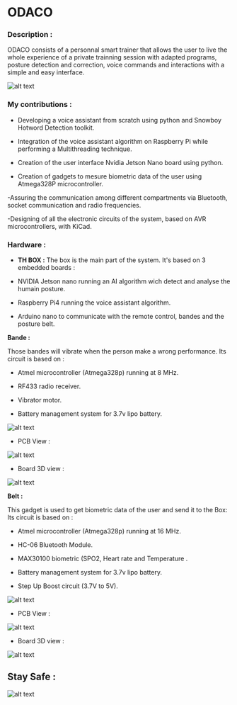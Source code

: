 # ODACO

### Description : 

ODACO consists of a personnal smart trainer that allows the user to live the whole experience of a private trainning session with adapted programs, posture detection and correction, voice commands and interactions with a simple and easy interface.



![alt text](https://github.com/ALICHOUCHENE/ODACO/blob/main/Product/ODACO.jfif)





### My contributions : 

- Developing a voice assistant from scratch using python and Snowboy Hotword Detection toolkit.
 
- Integration of the voice assistant algorithm on Raspberry Pi while performing a Multithreading technique.
 
- Creation of the user interface Nvidia Jetson Nano board using python.

- Creation of gadgets to mesure biometric data of the user using Atmega328P microcontroller.

-Assuring the communication among different compartments via Bluetooth, socket communication and radio frequencies.

-Designing of all the electronic circuits of the system, based on AVR microcontrollers, with KiCad.

### Hardware : 

- **TH BOX :**
The box is the main part of the system.
It's based on 3 embedded boards :

- NVIDIA Jetson nano running an AI algorithm wich detect and analyse the humain posture.

- Raspberry Pi4 running the voice assistant algorithm.

- Arduino nano to communicate with the remote control, bandes and the posture belt.


**Bande :**

Those bandes will vibrate when the person make a wrong performance. 
Its circuit is based on : 

- Atmel microcontroller (Atmega328p) running at 8 MHz.

- RF433 radio receiver.

- Vibrator motor.

- Battery management system for 3.7v lipo battery.


![alt text](https://github.com/ALICHOUCHENE/ODACO/blob/main/Product/BAND%201%20tra_.png)


- PCB View : 


![alt text](https://github.com/ALICHOUCHENE/ODACO/blob/main/Band/Band_PCB.PNG)


- Board 3D view : 


![alt text](https://github.com/ALICHOUCHENE/ODACO/blob/main/Band/Band_3D.PNG)




**Belt :**

This gadget is used to get biometric data of the user and send it to the Box: 
Its circuit is based on : 

- Atmel microcontroller (Atmega328p) running at 16 MHz.

- HC-06 Bluetooth Module.

- MAX30100 biometric (SPO2, Heart rate and Temperature .

- Battery management system for 3.7v lipo battery.

- Step Up Boost circuit (3.7V to 5V).


![alt text](https://github.com/ALICHOUCHENE/ODACO/blob/main/Product/Belt.png)

- PCB View : 


![alt text](https://github.com/ALICHOUCHENE/ODACO/blob/main/Belt/Belt_PCB.PNG)


- Board 3D view : 


![alt text](https://github.com/ALICHOUCHENE/ODACO/blob/main/Belt/Belt_3D.PNG)




## Stay Safe : 


![alt text](https://github.com/ALICHOUCHENE/ODACO/blob/main/Product/ODACO.jpg)





